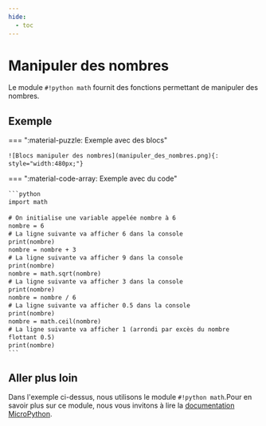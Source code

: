 ```yaml
---
hide:
  - toc
---
```


# Manipuler des nombres
Le module `#!python math` fournit des fonctions permettant de manipuler des nombres.

## Exemple
=== ":material-puzzle: Exemple avec des blocs"

    ![Blocs manipuler des nombres](manipuler_des_nombres.png){: style="width:480px;"}

=== ":material-code-array: Exemple avec du code"

    ```python
    import math

    # On initialise une variable appelée nombre à 6
    nombre = 6
    # La ligne suivante va afficher 6 dans la console
    print(nombre)
    nombre = nombre + 3
    # La ligne suivante va afficher 9 dans la console
    print(nombre)
    nombre = math.sqrt(nombre)
    # La ligne suivante va afficher 3 dans la console
    print(nombre)
    nombre = nombre / 6
    # La ligne suivante va afficher 0.5 dans la console
    print(nombre)
    nombre = math.ceil(nombre)
    # La ligne suivante va afficher 1 (arrondi par excès du nombre flottant 0.5)
    print(nombre)
    ```

## Aller plus loin
Dans l'exemple ci-dessus, nous utilisons le module `#!python math`.Pour en savoir plus sur ce module, nous vous invitons à lire la [documentation MicroPython](https://www.micropython.fr/reference/04.standards/math/00.math/).